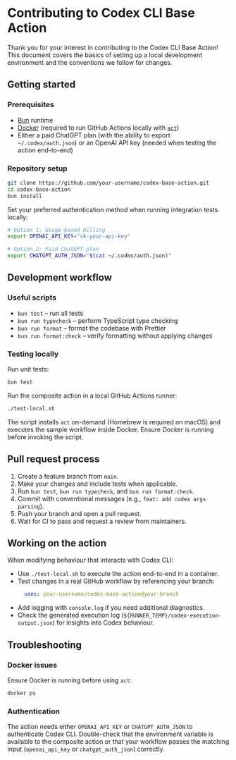 # Contributing to Codex CLI Base Action

Thank you for your interest in contributing to the Codex CLI Base Action! This document covers the basics of setting up a local development environment and the conventions we follow for changes.

## Getting started

### Prerequisites

- [Bun](https://bun.sh/) runtime
- [Docker](https://www.docker.com/) (required to run GitHub Actions locally with [`act`](https://github.com/nektos/act))
- Either a paid ChatGPT plan (with the ability to export `~/.codex/auth.json`) or an OpenAI API key (needed when testing the action end-to-end)

### Repository setup

```bash
git clone https://github.com/your-username/codex-base-action.git
cd codex-base-action
bun install
```

Set your preferred authentication method when running integration tests locally:

```bash
# Option 1: Usage-based billing
export OPENAI_API_KEY="sk-your-api-key"

# Option 2: Paid ChatGPT plan
export CHATGPT_AUTH_JSON="$(cat ~/.codex/auth.json)"
```

## Development workflow

### Useful scripts

- `bun test` – run all tests
- `bun run typecheck` – perform TypeScript type checking
- `bun run format` – format the codebase with Prettier
- `bun run format:check` – verify formatting without applying changes

### Testing locally

Run unit tests:

```bash
bun test
```

Run the composite action in a local GitHub Actions runner:

```bash
./test-local.sh
```

The script installs `act` on-demand (Homebrew is required on macOS) and executes the sample workflow inside Docker. Ensure Docker is running before invoking the script.

## Pull request process

1. Create a feature branch from `main`.
2. Make your changes and include tests when applicable.
3. Run `bun test`, `bun run typecheck`, and `bun run format:check`.
4. Commit with conventional messages (e.g., `feat: add codex args parsing`).
5. Push your branch and open a pull request.
6. Wait for CI to pass and request a review from maintainers.

## Working on the action

When modifying behaviour that interacts with Codex CLI:

- Use `./test-local.sh` to execute the action end-to-end in a container.
- Test changes in a real GitHub workflow by referencing your branch:
  ```yaml
    uses: your-username/codex-base-action@your-branch
  ```
- Add logging with `console.log` if you need additional diagnostics.
- Check the generated execution log (`${RUNNER_TEMP}/codex-execution-output.json`) for insights into Codex behaviour.

## Troubleshooting

### Docker issues

Ensure Docker is running before using `act`:

```bash
docker ps
```

### Authentication

The action needs either `OPENAI_API_KEY` or `CHATGPT_AUTH_JSON` to authenticate Codex CLI. Double-check that the environment variable is available to the composite action or that your workflow passes the matching input (`openai_api_key` or `chatgpt_auth_json`) correctly.
